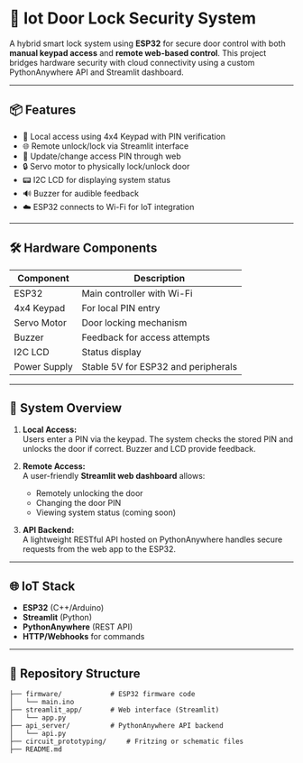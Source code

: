 # 🔐 Iot Door Lock Security System

A hybrid smart lock system using **ESP32** for secure door control with both **manual keypad access** and **remote web-based control**. This project bridges hardware security with cloud connectivity using a custom PythonAnywhere API and Streamlit dashboard.

---

## 📦 Features

- 🔢 Local access using 4x4 Keypad with PIN verification
- 🌐 Remote unlock/lock via Streamlit interface
- 🔧 Update/change access PIN through web
- 🔒 Servo motor to physically lock/unlock door
- 📟 I2C LCD for displaying system status
- 🔊 Buzzer for audible feedback
- ☁️ ESP32 connects to Wi-Fi for IoT integration

---

## 🛠️ Hardware Components

| Component      | Description                       |
|----------------|-----------------------------------|
| ESP32          | Main controller with Wi-Fi        |
| 4x4 Keypad     | For local PIN entry               |
| Servo Motor    | Door locking mechanism            |
| Buzzer         | Feedback for access attempts      |
| I2C LCD        | Status display                    |
| Power Supply   | Stable 5V for ESP32 and peripherals |

---

## 🧠 System Overview

1. **Local Access:**  
   Users enter a PIN via the keypad. The system checks the stored PIN and unlocks the door if correct. Buzzer and LCD provide feedback.

2. **Remote Access:**  
   A user-friendly **Streamlit web dashboard** allows:
   - Remotely unlocking the door
   - Changing the door PIN
   - Viewing system status (coming soon)

3. **API Backend:**  
   A lightweight RESTful API hosted on PythonAnywhere handles secure requests from the web app to the ESP32.

---

## 🌐 IoT Stack

- **ESP32** (C++/Arduino)
- **Streamlit** (Python)
- **PythonAnywhere** (REST API)
- **HTTP/Webhooks** for commands

---

## 📂 Repository Structure

```plaintext
├── firmware/            # ESP32 firmware code
│   └── main.ino
├── streamlit_app/       # Web interface (Streamlit)
│   └── app.py
├── api_server/          # PythonAnywhere API backend
│   └── api.py
├── circuit_prototyping/     # Fritzing or schematic files
├── README.md

